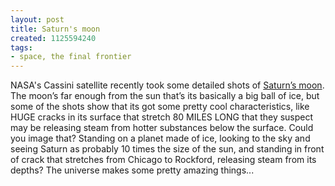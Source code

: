 ```yaml
---
layout: post
title: Saturn's moon
created: 1125594240
tags:
- space, the final frontier
---
```

NASA's Cassini satellite recently took some detailed shots of [Saturn’s moon](http://news.bbc.co.uk/2/hi/science/nature/4197686.stm). The moon’s far enough from the sun that’s its basically a big ball of ice, but some of the shots show that its got some pretty cool characteristics, like HUGE cracks in its surface that stretch 80 MILES LONG that they suspect may be releasing steam from hotter substances below the surface. Could you image that? Standing on a planet made of ice, looking to the sky and seeing Saturn as probably 10 times the size of the sun, and standing in front of crack that stretches from Chicago to Rockford, releasing steam from its depths? The universe makes some pretty amazing things...
